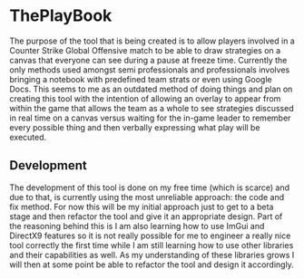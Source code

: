 # ThePlayBook


The purpose of the tool that is being created is to allow players involved in a Counter Strike Global Offensive match
to be able to draw strategies on a canvas that everyone can see during a pause at freeze time. Currently the only
methods used amongst semi professionals and professionals involves bringing a notebook with predefined team strats or even
using Google Docs. This seems to me as an outdated method of doing things and plan on creating this tool with the intention 
of allowing an overlay to appear from within the game that allows the team as a whole to see strategies discussed in real 
time on a canvas versus waiting for the in-game leader to remember every possible thing and then verbally expressing what 
play will be executed.


## Development

The development of this tool is done on my free time (which is scarce) and due to that, is currently using the most unreliable approach:
the code and fix method. For now this will be my initial approach just to get to a beta stage and then refactor the tool and
give it an appropriate design. Part of the reasoning behind this is I am also learning how to use ImGui and DirectX9 features so it
is not really possible for me to engineer a really nice tool correctly the first time while I am still learning how to use other
libraries and their capabilities as well. As my understanding of these libraries grows I will then at some point be able to refactor 
the tool and design it accordingly.
